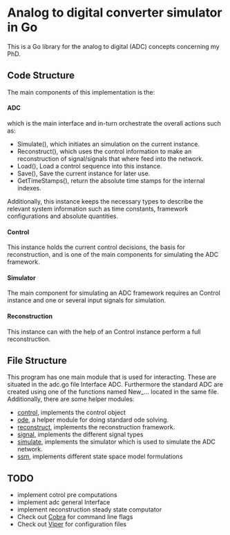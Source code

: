 # Analog to digital converter simulator in Go
This is a Go library for the analog to digital (ADC) concepts concerning my PhD.

## Code Structure
The main components of this implementation is the:
#### ADC
which is the main interface and in-turn orchestrate the overall actions such as:
  - Simulate(), which initiates an simulation on the current instance.
  - Reconstruct(), which uses the control information to make an reconstruction of signal/signals that where feed into the network.
  - Load(), Load a control sequence into this instance.
  - Save(), Save the current instance for later use.
  - GetTimeStamps(), return the absolute time stamps for the internal indexes.

Additionally, this instance keeps the necessary types to describe the relevant system
information such as time constants, framework configurations and absolute quantities.


#### Control
This instance holds the current control decisions, the basis for reconstruction, and is one of
the main components for simulating the ADC framework.

#### Simulator
The main component for simulating an ADC framework requires an Control instance and
one or several input signals for simulation.

#### Reconstruction
This instance can with the help of an Control instance perform a full reconstruction.

## File Structure
This program has one main module that is used for interacting. These are
situated in the adc.go file Interface ADC. Furthermore the standard ADC
are created using one of the functions named New_... located in the same file. Additionally, there are some helper modules:
- [control](control/README.md), implements the control object
- [ode](ode/README.md), a helper module for doing standard ode solving.
- [reconstruct](reconstruct/README.md), implements the reconstruction framework.
- [signal](signal/README.md), implements the different signal types
- [simulate](simulate/README.md), implements the simulator which is used to simulate the ADC network.
- [ssm](ssm/README.md), implements different state space model formulations


## TODO
- implement cotrol pre computations
- implement adc general Interface
- implement reconstruction steady state computator
- Check out [Cobra](https://github.com/spf13/cobra) for command line flags 
- Check out [Viper](https://github.com/spf13/viper) for configuration files
